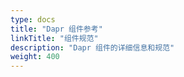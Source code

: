 ```yaml
---
type: docs
title: "Dapr 组件参考"
linkTitle: "组件规范"
description: "Dapr 组件的详细信息和规范"
weight: 400
---
```


